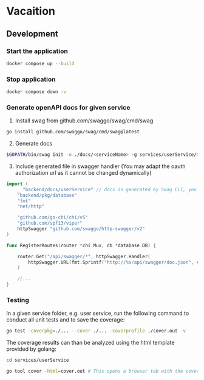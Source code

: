 # Vacaition

## Development

### Start the application

```bash
docker compose up --build
```

### Stop application

```bash
docker compose down -v
```

### Generate openAPI docs for given service

1. Install swag from github.com/swaggo/swag/cmd/swag

```bash
go install github.com/swaggo/swag/cmd/swag@latest
```

2. Generate docs

```bash
$GOPATH/bin/swag init -o ./docs/<serviceName> -g services/userService/main.go
```

3. Include generated file in swagger handler (You may adapt the oauth authorization url as it cannot be changed dynamically)

```go
import (
	_ "backend/docs/userService" // docs is generated by Swag CLI, you have to import it.
	"backend/pkg/database"
	"fmt"
	"net/http"

	"github.com/go-chi/chi/v5"
	"github.com/spf13/viper"
	httpSwagger "github.com/swaggo/http-swagger/v2"
)

func RegisterRoutes(router *chi.Mux, db *database.DB) {

	router.Get("/api/swagger/*", httpSwagger.Handler(
		httpSwagger.URL(fmt.Sprintf("http://%s/api/swagger/doc.json", viper.GetString("URL")))), //The url pointing to API definition
	)

    //...
}
```

### Testing

In a given service folder, e.g. user service, run the following command to conduct all unit tests and to save the coverage:

```bash
go test -coverpkg=./... --cover ./... -coverprofile ./cover.out -v
```

The coverage results can than be analyzed using the html template provided by golang:

```bash
cd services/userService

go tool cover -html=cover.out # This opens a browser tab with the coverage results
```
